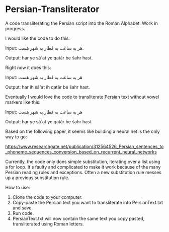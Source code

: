 # Persian-Transliterator
A code transliterating the Persian script into the Roman Alphabet. Work in progress.

I would like the code to do this:


Input: هَر یه ساعَت یه قَطار به شَهر هَست.

Output: har ye sâ`at ye qatâr be šahr hast.


Right now it does this:


Input: هَر یه ساعَت یه قَطار به شَهر هَست

Output: har ih sâ'at ih qatâr be šahr hast.


Eventually I would love the code to transliterate Persian text without vowel markers like this:


Input: هر یه ساعت یه قطار به شهر هست

Output: har ye sâ`at ye qatâr be šahr hast.


Based on the following paper, it seems like building a neural net is the only way to go:

https://www.researchgate.net/publication/312564526_Persian_sentences_to_phoneme_sequences_conversion_based_on_recurrent_neural_networks

Currently, the code only does simple substitution, iterating over a list using a for loop.
It's faulty and complicated to make it work because of the many Persian reading rules and exceptions. Often a new substitution rule messes up a previous substitution rule.

How to use:

1) Clone the code to your computer.
2) Copy-paste the Persian text you want to transliterate into PersianText.txt and save.
3) Run code.
4) PersianText.txt will now contain the same text you copy pasted, transliterated using Roman letters.
